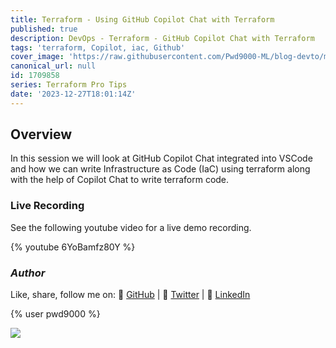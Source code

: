 ```yaml
---
title: Terraform - Using GitHub Copilot Chat with Terraform
published: true
description: DevOps - Terraform - GitHub Copilot Chat with Terraform
tags: 'terraform, Copilot, iac, Github'
cover_image: 'https://raw.githubusercontent.com/Pwd9000-ML/blog-devto/main/posts/2023/DevOps-Terraform-Copilot-Chat/assets/main-tf-tips.png'
canonical_url: null
id: 1709858
series: Terraform Pro Tips
date: '2023-12-27T18:01:14Z'
---
```


## Overview

In this session we will look at GitHub Copilot Chat integrated into VSCode and how we can write Infrastructure as Code (IaC) using terraform along with the help of Copilot Chat to write terraform code.

### Live Recording

See the following youtube video for a live demo recording.

{% youtube 6YoBamfz80Y %}

### _Author_

Like, share, follow me on: :octopus: [GitHub](https://github.com/Pwd9000-ML) | :penguin: [Twitter](https://twitter.com/pwd9000) | :space_invader: [LinkedIn](https://www.linkedin.com/in/marcel-l-61b0a96b/)

{% user pwd9000 %}

<a href="https://www.buymeacoffee.com/pwd9000"><img src="https://img.buymeacoffee.com/button-api/?text=Buy me a coffee&emoji=&slug=pwd9000&button_colour=FFDD00&font_colour=000000&font_family=Cookie&outline_colour=000000&coffee_colour=ffffff"></a>
